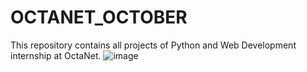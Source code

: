 # OCTANET_OCTOBER
This repository contains all projects of Python and Web Development internship at OctaNet.
![image](https://github.com/AdiiAnand/Octanet/assets/35601079/b0322805-84fb-422b-bf9e-713b635e6603)


